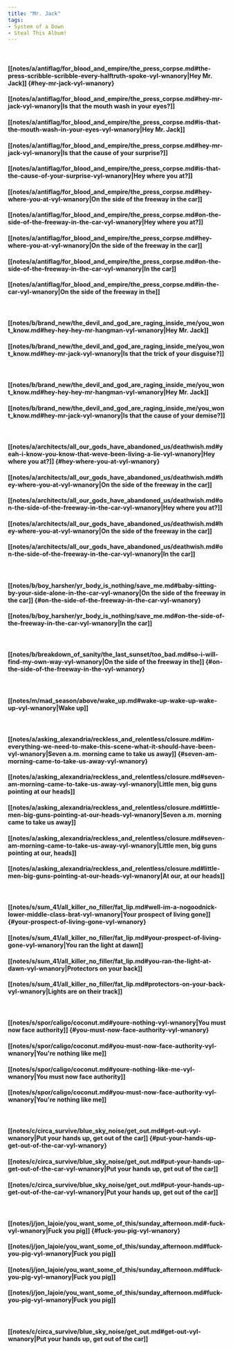```yaml
---
title: "Mr. Jack"
tags:
- System of a Down
- Steal This Album!
---
```

&nbsp;
#### [[notes/a/antiflag/for_blood_and_empire/the_press_corpse.md#the-press-scribble-scribble-every-halftruth-spoke-vyl-wnanory|Hey Mr. Jack]] {#hey-mr-jack-vyl-wnanory}
#### [[notes/a/antiflag/for_blood_and_empire/the_press_corpse.md#hey-mr-jack-vyl-wnanory|Is that the mouth wash in your eyes?]]
#### [[notes/a/antiflag/for_blood_and_empire/the_press_corpse.md#is-that-the-mouth-wash-in-your-eyes-vyl-wnanory|Hey Mr. Jack]]
#### [[notes/a/antiflag/for_blood_and_empire/the_press_corpse.md#hey-mr-jack-vyl-wnanory|Is that the cause of your surprise?]]
#### [[notes/a/antiflag/for_blood_and_empire/the_press_corpse.md#is-that-the-cause-of-your-surprise-vyl-wnanory|Hey where you at?]]
#### [[notes/a/antiflag/for_blood_and_empire/the_press_corpse.md#hey-where-you-at-vyl-wnanory|On the side of the freeway in the car]]
#### [[notes/a/antiflag/for_blood_and_empire/the_press_corpse.md#on-the-side-of-the-freeway-in-the-car-vyl-wnanory|Hey where you at?]]
#### [[notes/a/antiflag/for_blood_and_empire/the_press_corpse.md#hey-where-you-at-vyl-wnanory|On the side of the freeway in the car]]
#### [[notes/a/antiflag/for_blood_and_empire/the_press_corpse.md#on-the-side-of-the-freeway-in-the-car-vyl-wnanory|In the car]]
#### [[notes/a/antiflag/for_blood_and_empire/the_press_corpse.md#in-the-car-vyl-wnanory|On the side of the freeway in the]]
&nbsp;
#### [[notes/b/brand_new/the_devil_and_god_are_raging_inside_me/you_wont_know.md#hey-hey-hey-mr-hangman-vyl-wnanory|Hey Mr. Jack]]
#### [[notes/b/brand_new/the_devil_and_god_are_raging_inside_me/you_wont_know.md#hey-mr-jack-vyl-wnanory|Is that the trick of your disguise?]]
&nbsp;
#### [[notes/b/brand_new/the_devil_and_god_are_raging_inside_me/you_wont_know.md#hey-hey-hey-mr-hangman-vyl-wnanory|Hey Mr. Jack]]
#### [[notes/b/brand_new/the_devil_and_god_are_raging_inside_me/you_wont_know.md#hey-mr-jack-vyl-wnanory|Is that the cause of your demise?]]
&nbsp;
#### [[notes/a/architects/all_our_gods_have_abandoned_us/deathwish.md#yeah-i-know-you-know-that-weve-been-living-a-lie-vyl-wnanory|Hey where you at?]] {#hey-where-you-at-vyl-wnanory}
#### [[notes/a/architects/all_our_gods_have_abandoned_us/deathwish.md#hey-where-you-at-vyl-wnanory|On the side of the freeway in the car]]
#### [[notes/a/architects/all_our_gods_have_abandoned_us/deathwish.md#on-the-side-of-the-freeway-in-the-car-vyl-wnanory|Hey where you at?]]
#### [[notes/a/architects/all_our_gods_have_abandoned_us/deathwish.md#hey-where-you-at-vyl-wnanory|On the side of the freeway in the car]]
#### [[notes/a/architects/all_our_gods_have_abandoned_us/deathwish.md#on-the-side-of-the-freeway-in-the-car-vyl-wnanory|In the car]]
&nbsp;
#### [[notes/b/boy_harsher/yr_body_is_nothing/save_me.md#baby-sitting-by-your-side-alone-in-the-car-vyl-wnanory|On the side of the freeway in the car]] {#on-the-side-of-the-freeway-in-the-car-vyl-wnanory}
#### [[notes/b/boy_harsher/yr_body_is_nothing/save_me.md#on-the-side-of-the-freeway-in-the-car-vyl-wnanory|In the car]]
&nbsp;
#### [[notes/b/breakdown_of_sanity/the_last_sunset/too_bad.md#so-i-will-find-my-own-way-vyl-wnanory|On the side of the freeway in the]] {#on-the-side-of-the-freeway-in-the-vyl-wnanory}
&nbsp;
#### [[notes/m/mad_season/above/wake_up.md#wake-up-wake-up-wake-up-vyl-wnanory|Wake up]]
&nbsp;
#### [[notes/a/asking_alexandria/reckless_and_relentless/closure.md#im-everything-we-need-to-make-this-scene-what-it-should-have-been-vyl-wnanory|Seven a.m. morning came to take us away]] {#seven-am-morning-came-to-take-us-away-vyl-wnanory}
#### [[notes/a/asking_alexandria/reckless_and_relentless/closure.md#seven-am-morning-came-to-take-us-away-vyl-wnanory|Little men, big guns pointing at our heads]]
#### [[notes/a/asking_alexandria/reckless_and_relentless/closure.md#little-men-big-guns-pointing-at-our-heads-vyl-wnanory|Seven a.m. morning came to take us away]]
#### [[notes/a/asking_alexandria/reckless_and_relentless/closure.md#seven-am-morning-came-to-take-us-away-vyl-wnanory|Little men, big guns pointing at our, heads]]
#### [[notes/a/asking_alexandria/reckless_and_relentless/closure.md#little-men-big-guns-pointing-at-our-heads-vyl-wnanory|At our, at our heads]]
&nbsp;
#### [[notes/s/sum_41/all_killer_no_filler/fat_lip.md#well-im-a-nogoodnick-lower-middle-class-brat-vyl-wnanory|Your prospect of living gone]] {#your-prospect-of-living-gone-vyl-wnanory}
#### [[notes/s/sum_41/all_killer_no_filler/fat_lip.md#your-prospect-of-living-gone-vyl-wnanory|You ran the light at dawn]]
#### [[notes/s/sum_41/all_killer_no_filler/fat_lip.md#you-ran-the-light-at-dawn-vyl-wnanory|Protectors on your back]]
#### [[notes/s/sum_41/all_killer_no_filler/fat_lip.md#protectors-on-your-back-vyl-wnanory|Lights are on their track]]
&nbsp;
#### [[notes/s/spor/caligo/coconut.md#youre-nothing-vyl-wnanory|You must now face authority]] {#you-must-now-face-authority-vyl-wnanory}
#### [[notes/s/spor/caligo/coconut.md#you-must-now-face-authority-vyl-wnanory|You're nothing like me]]
#### [[notes/s/spor/caligo/coconut.md#youre-nothing-like-me-vyl-wnanory|You must now face authority]]
#### [[notes/s/spor/caligo/coconut.md#you-must-now-face-authority-vyl-wnanory|You're nothing like me]]
&nbsp;
#### [[notes/c/circa_survive/blue_sky_noise/get_out.md#get-out-vyl-wnanory|Put your hands up, get out of the car]] {#put-your-hands-up-get-out-of-the-car-vyl-wnanory}
#### [[notes/c/circa_survive/blue_sky_noise/get_out.md#put-your-hands-up-get-out-of-the-car-vyl-wnanory|Put your hands up, get out of the car]]
#### [[notes/c/circa_survive/blue_sky_noise/get_out.md#put-your-hands-up-get-out-of-the-car-vyl-wnanory|Put your hands up, get out of the car]]
&nbsp;
#### [[notes/j/jon_lajoie/you_want_some_of_this/sunday_afternoon.md#-fuck-vyl-wnanory|Fuck you pig]] {#fuck-you-pig-vyl-wnanory}
#### [[notes/j/jon_lajoie/you_want_some_of_this/sunday_afternoon.md#fuck-you-pig-vyl-wnanory|Fuck you pig]]
#### [[notes/j/jon_lajoie/you_want_some_of_this/sunday_afternoon.md#fuck-you-pig-vyl-wnanory|Fuck you pig]]
#### [[notes/j/jon_lajoie/you_want_some_of_this/sunday_afternoon.md#fuck-you-pig-vyl-wnanory|Fuck you pig]]
&nbsp;
#### [[notes/c/circa_survive/blue_sky_noise/get_out.md#get-out-vyl-wnanory|Put your hands up, get out of the car]]
